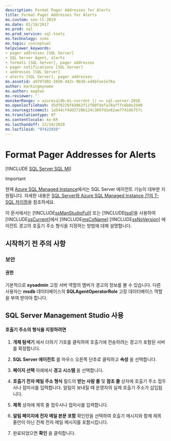 ```yaml
---
description: Format Pager Addresses for Alerts
title: Format Pager Addresses for Alerts
ms.custom: seo-lt-2019
ms.date: 01/19/2017
ms.prod: sql
ms.prod_service: sql-tools
ms.technology: ssms
ms.topic: conceptual
helpviewer_keywords:
- pager addresses [SQL Server]
- SQL Server Agent, alerts
- formats [SQL Server], pager addresses
- pager notifications [SQL Server]
- addresses [SQL Server]
- alerts [SQL Server], pager addresses
ms.assetid: a9797d01-1050-442c-9038-ed4bfee1e76a
author: markingmyname
ms.author: maghan
ms.reviewer: ''
monikerRange: = azuresqldb-mi-current || >= sql-server-2016
ms.openlocfilehash: d5df0229f84063f11f80fdefa78afffc6b8e2d40
ms.sourcegitcommit: 1a544cf4dd2720b124c3697d1e62ae7741db757c
ms.translationtype: HT
ms.contentlocale: ko-KR
ms.lasthandoff: 12/14/2020
ms.locfileid: "97422938"
---
```

# <a name="format-pager-addresses-for-alerts"></a>Format Pager Addresses for Alerts
[!INCLUDE [SQL Server SQL MI](../../includes/applies-to-version/sql-asdbmi.md)]

> [!IMPORTANT]  
> 현재 [Azure SQL Managed Instance](/azure/sql-database/sql-database-managed-instance)에서는 SQL Server 에이전트 기능이 대부분 지원됩니다. 자세한 내용은 [SQL Server와 Azure SQL Managed Instance 간의 T-SQL 차이점](/azure/sql-database/sql-database-managed-instance-transact-sql-information#sql-server-agent)을 참조하세요.

이 문서에서는 [!INCLUDE[ssManStudioFull](../../includes/ssmanstudiofull-md.md)] 또는 [!INCLUDE[tsql](../../includes/tsql-md.md)]을 사용하여 [!INCLUDE[ssCurrent](../../includes/sscurrent-md.md)]에서 [!INCLUDE[msCoName](../../includes/msconame_md.md)] [!INCLUDE[ssNoVersion](../../includes/ssnoversion-md.md)] 에이전트 경고의 호출기 주소 형식을 지정하는 방법에 대해 설명합니다.  
## <a name="before-you-begin"></a><a name="BeforeYouBegin"></a>시작하기 전 주의 사항  
  
### <a name="security"></a><a name="Security"></a>보안  
  
#### <a name="permissions"></a><a name="Permissions"></a>권한  
기본적으로 **sysadmin** 고정 서버 역할의 멤버가 경고의 정보를 볼 수 있습니다. 다른 사용자는 **msdb** 데이터베이스의 **SQLAgentOperatorRole** 고정 데이터베이스 역할을 부여 받아야 합니다.  
  
## <a name="using-sql-server-management-studio"></a><a name="SSMSProcedure"></a>SQL Server Management Studio 사용  
  
#### <a name="to-format-pager-addresses"></a>호출기 주소의 형식을 지정하려면  
  
1.  **개체 탐색기** 에서 더하기 기호를 클릭하여 호출기에 전송하려는 경고가 포함된 서버를 확장합니다.  
  
2.  **SQL Server 에이전트** 를 마우스 오른쪽 단추로 클릭하고 **속성** 을 선택합니다.  
  
3.  **페이지 선택** 아래에서 **경고 시스템** 을 선택합니다.  
  
4.  **호출기 전자 메일 주소 형식** 필드의 **받는 사람 줄** 및 **참조 줄** 상자에 호출기 주소 접두사나 접미사를 입력합니다. 알림이 보내질 때 운영자의 실제 호출기 주소가 삽입됩니다.  
  
5.  **제목** 상자에 제목 줄 접두사나 접미사를 입력합니다.  
  
6.  **알림 페이지에 전자 메일 본문 포함** 확인란을 선택하여 호출기 메시지와 함께 제목 줄만이 아닌 전체 전자 메일 메시지를 포함시킵니다.  
  
7.  완료되었으면 **확인** 을 클릭합니다.  
